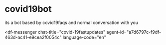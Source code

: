 # covid19bot
its a bot based by covid19faqs and normal conversation with you 
<script src="https://www.gstatic.com/dialogflow-console/fast/messenger/bootstrap.js?v=1"></script>
<df-messenger
  chat-title="covid-19fastupdates"
  agent-id="a7d6797c-f9df-463d-ac41-e9cea2f0054c"
  language-code="en"
></df-messenger>
